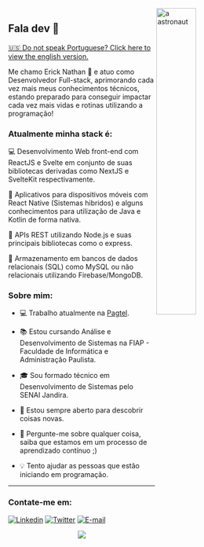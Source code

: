 <a href="https://blush.design/pt/artists/RyUTVuP8G4QeAAEEQgug/pablo-stanley" title="Illustration by Pablo Stanley">
  <img align="right" src="https://images.blush.design/zV4kqq0-yOM8Mj4wX2eH?w=920&auto=compress&cs=srgb" alt="a astronaut" width=40% height=40% />
</a>

## Fala dev 👋

<a href="https://github.com/ericknathan/ericknathan/blob/main/README-EN.md">🇺🇸 Do not speak Portuguese? Click here to view the english version.</a>

Me chamo Erick Nathan 🚀 e atuo como Desenvolvedor Full-stack, aprimorando cada vez mais meus conhecimentos técnicos, estando preparado para conseguir impactar cada vez mais vidas e rotinas utilizando a programação!

### Atualmente minha stack é:

💻 Desenvolvimento Web front-end com ReactJS e Svelte em conjunto de suas bibliotecas derivadas como NextJS e SvelteKit respectivamente.

📱 Aplicativos para dispositivos móveis com React Native (Sistemas hibridos) e alguns conhecimentos para utilização de Java e Kotlin de forma nativa.

📡 APIs REST utilizando Node.js e suas principais bibliotecas como o express.

💾 Armazenamento em bancos de dados relacionais (SQL) como MySQL ou não relacionais utilizando Firebase/MongoDB.

### Sobre mim:

- 💻 Trabalho atualmente na [Pagtel](https://pagtel.com.br).

- 📚 Estou cursando Análise e Desenvolvimento de Sistemas na FIAP - Faculdade de Informática e Administração Paulista.

- 🎓 Sou formado técnico em Desenvolvimento de Sistemas pelo SENAI Jandira.

- 🔭 Estou sempre aberto para descobrir coisas novas.

- 💬 Pergunte-me sobre qualquer coisa, saiba que estamos em um processo de aprendizado contínuo ;)

- 💡 Tento ajudar as pessoas que estão iniciando em programação.

<hr>

### Contate-me em:
[![Linkedin](https://img.shields.io/badge/Linkedin-2867b2?style=for-the-badge&logo=linkedin&logoColor=white)](https://www.linkedin.com/in/ericknathan/)
[![Twitter](https://img.shields.io/badge/Twitter-1DA1F2?style=for-the-badge&logo=twitter&logoColor=white)](https://twitter.com/onathannsz)
[![E-mail](https://img.shields.io/badge/Email-EA4335?style=for-the-badge&logo=gmail&logoColor=white)](mailto:erick.capito@hotmail.com)

<div align="center">
  <a href="https://github.com/anuraghazra/github-readme-stats">
    <img align="center" src="https://github-readme-stats.vercel.app/api?username=ericknathan&show_icons=true&theme=tokyonight&hide_border=true&locale=pt-br&count_private=true" />
  </a>
</div>
